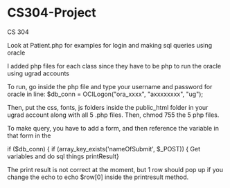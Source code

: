 # CS304-Project
CS 304

Look at Patient.php for examples for login and making sql queries using oracle

I added php files for each class since they have to be php to run the oracle using ugrad accounts

To run, go inside the php file and type your username and password for oracle in line:
				$db_conn = OCILogon("ora_xxxx", "axxxxxxxx", "ug");
				
Then, put the css, fonts, js folders inside the public_html folder in your ugrad account
along with all 5 .php files. Then, chmod 755 the 5 php files. 

To make query, you have to add a form, and then reference the variable in that form in the 

if ($db_conn) {
		if (array_key_exists('nameOfSubmit', $_POST)) {
			Get variables and do sql things
			printResult}
			
The print result is not correct at the moment, but 1 row should pop up if you change the echo to 
echo $row[0]
inside the printresult method.